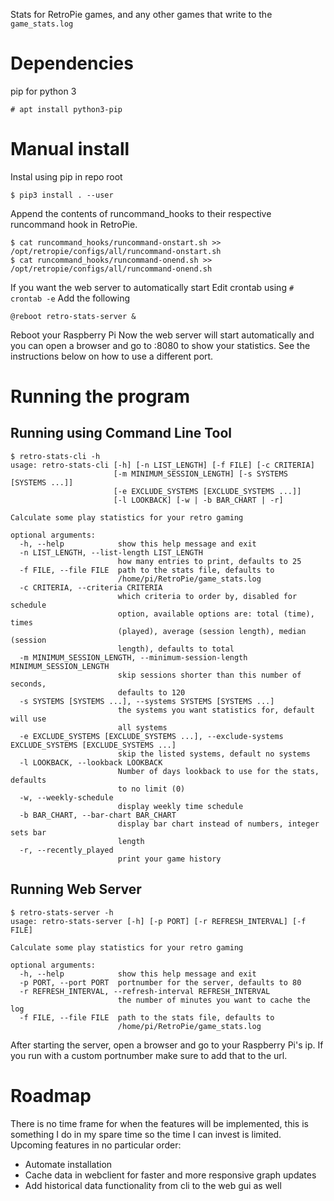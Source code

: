 Stats for RetroPie games, and any other games that write to the `game_stats.log`

# Dependencies
pip for python 3
```
# apt install python3-pip
```

# Manual install
Instal using pip in repo root
```
$ pip3 install . --user
```

Append the contents of runcommand_hooks to their respective runcommand hook in RetroPie.
```
$ cat runcommand_hooks/runcommand-onstart.sh >> /opt/retropie/configs/all/runcommand-onstart.sh
$ cat runcommand_hooks/runcommand-onend.sh >> /opt/retropie/configs/all/runcommand-onend.sh
```

If you want the web server to automatically start
Edit crontab using `# crontab -e`
Add the following
```
@reboot retro-stats-server &
```

Reboot your Raspberry Pi
Now the web server will start automatically and you can open a browser and go to <your-rpi-ip>:8080 to show your statistics.
See the instructions below on how to use a different port.

# Running the program

## Running using Command Line Tool
```
$ retro-stats-cli -h
usage: retro-stats-cli [-h] [-n LIST_LENGTH] [-f FILE] [-c CRITERIA]
                       [-m MINIMUM_SESSION_LENGTH] [-s SYSTEMS [SYSTEMS ...]]
                       [-e EXCLUDE_SYSTEMS [EXCLUDE_SYSTEMS ...]]
                       [-l LOOKBACK] [-w | -b BAR_CHART | -r]

Calculate some play statistics for your retro gaming

optional arguments:
  -h, --help            show this help message and exit
  -n LIST_LENGTH, --list-length LIST_LENGTH
                        how many entries to print, defaults to 25
  -f FILE, --file FILE  path to the stats file, defaults to
                        /home/pi/RetroPie/game_stats.log
  -c CRITERIA, --criteria CRITERIA
                        which criteria to order by, disabled for schedule
                        option, available options are: total (time), times
                        (played), average (session length), median (session
                        length), defaults to total
  -m MINIMUM_SESSION_LENGTH, --minimum-session-length MINIMUM_SESSION_LENGTH
                        skip sessions shorter than this number of seconds,
                        defaults to 120
  -s SYSTEMS [SYSTEMS ...], --systems SYSTEMS [SYSTEMS ...]
                        the systems you want statistics for, default will use
                        all systems
  -e EXCLUDE_SYSTEMS [EXCLUDE_SYSTEMS ...], --exclude-systems EXCLUDE_SYSTEMS [EXCLUDE_SYSTEMS ...]
                        skip the listed systems, default no systems
  -l LOOKBACK, --lookback LOOKBACK
                        Number of days lookback to use for the stats, defaults
                        to no limit (0)
  -w, --weekly-schedule
                        display weekly time schedule
  -b BAR_CHART, --bar-chart BAR_CHART
                        display bar chart instead of numbers, integer sets bar
                        length
  -r, --recently_played
                        print your game history
```

## Running Web Server
```
$ retro-stats-server -h
usage: retro-stats-server [-h] [-p PORT] [-r REFRESH_INTERVAL] [-f FILE]

Calculate some play statistics for your retro gaming

optional arguments:
  -h, --help            show this help message and exit
  -p PORT, --port PORT  portnumber for the server, defaults to 80
  -r REFRESH_INTERVAL, --refresh-interval REFRESH_INTERVAL
                        the number of minutes you want to cache the log
  -f FILE, --file FILE  path to the stats file, defaults to
                        /home/pi/RetroPie/game_stats.log
```
After starting the server, open a browser and go to your Raspberry Pi's ip.
If you run with a custom portnumber make sure to add that to the url.

# Roadmap
There is no time frame for when the features will be implemented,
this is something I do in my spare time so the time I can invest is limited.
Upcoming features in no particular order:
* Automate installation
* Cache data in webclient for faster and more responsive graph updates
* Add historical data functionality from cli to the web gui as well
